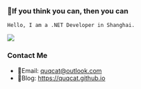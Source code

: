 ### 🍒If you think you can, then you can
```
Hello, I am a .NET Developer in Shanghai.
```
![](https://github-readme-stats.vercel.app/api?username=quqcat&show_icons=true&icon_color=0078e7&title_color=0078e7)

### Contact Me  
  * 🥗Email: quqcat@outlook.com
  * 🍦Blog: https://quqcat.github.io
